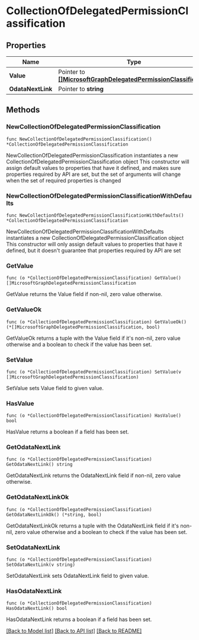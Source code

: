 # CollectionOfDelegatedPermissionClassification

## Properties

Name | Type | Description | Notes
------------ | ------------- | ------------- | -------------
**Value** | Pointer to [**[]MicrosoftGraphDelegatedPermissionClassification**](MicrosoftGraphDelegatedPermissionClassification.md) |  | [optional] 
**OdataNextLink** | Pointer to **string** |  | [optional] 

## Methods

### NewCollectionOfDelegatedPermissionClassification

`func NewCollectionOfDelegatedPermissionClassification() *CollectionOfDelegatedPermissionClassification`

NewCollectionOfDelegatedPermissionClassification instantiates a new CollectionOfDelegatedPermissionClassification object
This constructor will assign default values to properties that have it defined,
and makes sure properties required by API are set, but the set of arguments
will change when the set of required properties is changed

### NewCollectionOfDelegatedPermissionClassificationWithDefaults

`func NewCollectionOfDelegatedPermissionClassificationWithDefaults() *CollectionOfDelegatedPermissionClassification`

NewCollectionOfDelegatedPermissionClassificationWithDefaults instantiates a new CollectionOfDelegatedPermissionClassification object
This constructor will only assign default values to properties that have it defined,
but it doesn't guarantee that properties required by API are set

### GetValue

`func (o *CollectionOfDelegatedPermissionClassification) GetValue() []MicrosoftGraphDelegatedPermissionClassification`

GetValue returns the Value field if non-nil, zero value otherwise.

### GetValueOk

`func (o *CollectionOfDelegatedPermissionClassification) GetValueOk() (*[]MicrosoftGraphDelegatedPermissionClassification, bool)`

GetValueOk returns a tuple with the Value field if it's non-nil, zero value otherwise
and a boolean to check if the value has been set.

### SetValue

`func (o *CollectionOfDelegatedPermissionClassification) SetValue(v []MicrosoftGraphDelegatedPermissionClassification)`

SetValue sets Value field to given value.

### HasValue

`func (o *CollectionOfDelegatedPermissionClassification) HasValue() bool`

HasValue returns a boolean if a field has been set.

### GetOdataNextLink

`func (o *CollectionOfDelegatedPermissionClassification) GetOdataNextLink() string`

GetOdataNextLink returns the OdataNextLink field if non-nil, zero value otherwise.

### GetOdataNextLinkOk

`func (o *CollectionOfDelegatedPermissionClassification) GetOdataNextLinkOk() (*string, bool)`

GetOdataNextLinkOk returns a tuple with the OdataNextLink field if it's non-nil, zero value otherwise
and a boolean to check if the value has been set.

### SetOdataNextLink

`func (o *CollectionOfDelegatedPermissionClassification) SetOdataNextLink(v string)`

SetOdataNextLink sets OdataNextLink field to given value.

### HasOdataNextLink

`func (o *CollectionOfDelegatedPermissionClassification) HasOdataNextLink() bool`

HasOdataNextLink returns a boolean if a field has been set.


[[Back to Model list]](../README.md#documentation-for-models) [[Back to API list]](../README.md#documentation-for-api-endpoints) [[Back to README]](../README.md)


